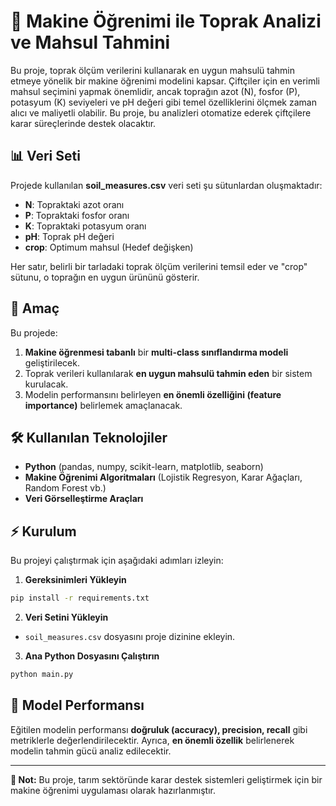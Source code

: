 # 🌱 Makine Öğrenimi ile Toprak Analizi ve Mahsul Tahmini

Bu proje, toprak ölçüm verilerini kullanarak en uygun mahsulü tahmin etmeye yönelik bir makine öğrenimi modelini kapsar. Çiftçiler için en verimli mahsul seçimini yapmak önemlidir, ancak toprağın azot (N), fosfor (P), potasyum (K) seviyeleri ve pH değeri gibi temel özelliklerini ölçmek zaman alıcı ve maliyetli olabilir. Bu proje, bu analizleri otomatize ederek çiftçilere karar süreçlerinde destek olacaktır.

## 📊 Veri Seti

Projede kullanılan **soil_measures.csv** veri seti şu sütunlardan oluşmaktadır:
- **N**: Topraktaki azot oranı
- **P**: Topraktaki fosfor oranı
- **K**: Topraktaki potasyum oranı
- **pH**: Toprak pH değeri
- **crop**: Optimum mahsul (Hedef değişken)

Her satır, belirli bir tarladaki toprak ölçüm verilerini temsil eder ve "crop" sütunu, o toprağın en uygun ürününü gösterir.

## 🔢 Amaç
Bu projede:
1. **Makine öğrenmesi tabanlı** bir **multi-class sınıflandırma modeli** geliştirilecek.
2. Toprak verileri kullanılarak **en uygun mahsulü tahmin eden** bir sistem kurulacak.
3. Modelin performansını belirleyen **en önemli özelliğini (feature importance)** belirlemek amaçlanacak.

## 🛠️ Kullanılan Teknolojiler
- **Python** (pandas, numpy, scikit-learn, matplotlib, seaborn)
- **Makine Öğrenimi Algoritmaları** (Lojistik Regresyon, Karar Ağaçları, Random Forest vb.)
- **Veri Görselleştirme Araçları**

## ⚡ Kurulum
Bu projeyi çalıştırmak için aşağıdaki adımları izleyin:

1. **Gereksinimleri Yükleyin**
```bash
pip install -r requirements.txt
```

2. **Veri Setini Yükleyin**
- `soil_measures.csv` dosyasını proje dizinine ekleyin.

3. **Ana Python Dosyasını Çalıştırın**
```bash
python main.py
```

## 🎯 Model Performansı
Eğitilen modelin performansı **doğruluk (accuracy), precision, recall** gibi metriklerle değerlendirilecektir. Ayrıca, **en önemli özellik** belirlenerek modelin tahmin gücü analiz edilecektir.

---
**📢 Not:** Bu proje, tarım sektöründe karar destek sistemleri geliştirmek için bir makine öğrenimi uygulaması olarak hazırlanmıştır.
